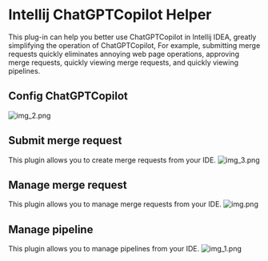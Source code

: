 # Intellij ChatGPTCopilot Helper 
This plug-in can help you better use ChatGPTCopilot in Intellij IDEA, greatly simplifying the operation of ChatGPTCopilot,
For example, submitting merge requests quickly eliminates annoying web page operations, approving merge requests, quickly viewing merge requests, and quickly viewing pipelines.

## Config ChatGPTCopilot
![img_2.png](https://objectstorage.ap-tokyo-1.oraclecloud.com/n/nrkaz8upkcho/b/bucket-img-public/o/ChatGPTCopilotimg_2.png)

## Submit merge request 
This plugin allows you to create merge requests from your IDE.
![img_3.png](https://objectstorage.ap-tokyo-1.oraclecloud.com/n/nrkaz8upkcho/b/bucket-img-public/o/ChatGPTCopilotimg_3.png)
## Manage merge request
This plugin allows you to manage merge requests from your IDE.
![img.png](https://objectstorage.ap-tokyo-1.oraclecloud.com/n/nrkaz8upkcho/b/bucket-img-public/o/ChatGPTCopilotimg.png)

## Manage pipeline
This plugin allows you to manage pipelines from your IDE.
![img_1.png](https://objectstorage.ap-tokyo-1.oraclecloud.com/n/nrkaz8upkcho/b/bucket-img-public/o/ChatGPTCopilotimg_1.png)
